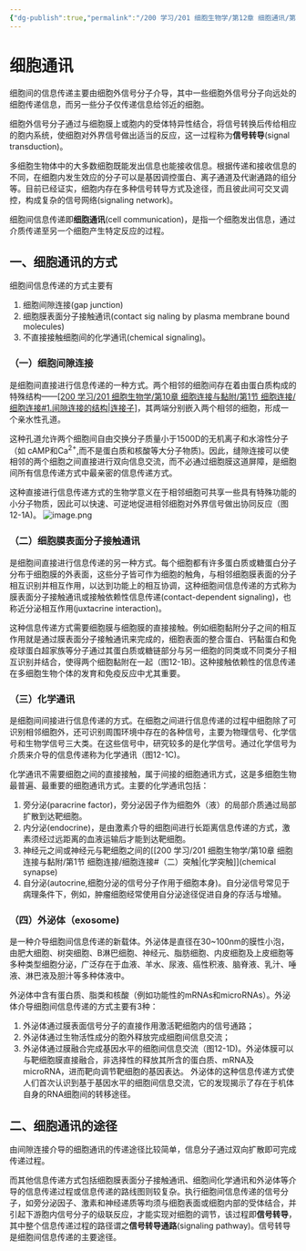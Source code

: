 ```yaml
---
{"dg-publish":true,"permalink":"/200 学习/201 细胞生物学/第12章 细胞通讯/第1节 细胞通讯/细胞通讯/","title":"细胞通讯","created":"2024-01-25T18:45:03.000+08:00","updated":"2024-01-28T15:29:23.218+08:00"}
---
```


# 细胞通讯
细胞间的信息传递主要由细胞外信号分子介导，其中一些细胞外信号分子向远处的细胞传递信息，而另一些分子仅传递信息给邻近的细胞。

细胞外信号分子通过与细胞膜上或胞内的受体特异性结合，将信号转换后传给相应的胞内系统，使细胞对外界信号做出适当的反应，这一过程称为**信号转导**(signal transduction)。

多细胞生物体中的大多数细胞既能发出信息也能接收信息。根据传递和接收信息的不同，在细胞内发生效应的分子可以是基因调控蛋白、离子通道及代谢通路的组分等。目前已经证实，细胞内存在多种信号转导方式及途径，而且彼此间可交叉调控，构成复杂的信号网络(signaling network)。

细胞间信息传递即**细胞通讯**(cell communication)，是指一个细胞发出信息，通过介质传递至另一个细胞产生特定反应的过程。
## 一、细胞通讯的方式
细胞间信息传递的方式主要有
1. 细胞间隙连接(gap junction)
2. 细胞膜表面分子接触通讯(contact sig naling by plasma membrane bound molecules)
3. 不直接接触细胞间的化学通讯(chemical signaling)。
### （一）细胞间隙连接
是细胞间直接进行信息传递的一种方式。两个相邻的细胞间存在着由蛋白质构成的特殊结构——[[200 学习/201 细胞生物学/第10章 细胞连接与黏附/第1节 细胞连接/细胞连接#1.间隙连接的结构\|连接子]](connexon)，其两端分别嵌入两个相邻的细胞，形成一个亲水性孔道。

这种孔道允许两个细胞间自由交换分子质量小于1500D的无机离子和水溶性分子（如 cAMP和Ca<sup>2+</sup>,而不是蛋白质和核酸等大分子物质)。因此，缝隙连接可以使相邻的两个细胞之间直接进行双向信息交流，而不必通过细胞膜这道屏障，是细胞间所有信息传递方式中最亲密的信息传递方式。

这种直接进行信息传递方式的生物学意义在于相邻细胞可共享一些具有特殊功能的小分子物质，因此可以快速、可逆地促进相邻细胞对外界信号做出协同反应（图12-1A)。 
![image.png](https://cdn.jsdelivr.net/gh/Dolan-Lance/Image-Jiang/202401231423425.jpg)
### （二）细胞膜表面分子接触通讯
是细胞间直接进行信息传递的另一种方式。每个细胞都有许多蛋白质或糖蛋白分子分布于细胞膜的外表面，这些分子皆可作为细胞的触角，与相邻细胞膜表面的分子相互识别并相互作用，以达到功能上的相互协调，这种细胞间信息传递的方式称为膜表面分子接触通讯或接触依赖性信息传递(contact-dependent signaling)，也称近分泌相互作用(juxtacrine interaction)。

这种信息传递方式需要细胞膜与细胞膜的直接接触。例如细胞黏附分子之间的相互作用就是通过膜表面分子接触通讯来完成的，细胞表面的整合蛋白、钙黏蛋白和免疫球蛋白超家族等分子通过其蛋白质或糖链部分与另一细胞的同类或不同类分子相互识别并结合，使得两个细胞黏附在一起（图12-1B)。这种接触依赖性的信息传递在多细胞生物个体的发育和免疫反应中尤其重要。 
### （三）化学通讯
是细胞间间接进行信息传递的方式。在细胞之间进行信息传递的过程中细胞除了可识别相邻细胞外，还可识别周围环境中存在的各种信号，主要为物理信号、化学信号和生物学信号三大类。在这些信号中，研究较多的是化学信号。通过化学信号为介质来介导的信息传递称为化学通讯（图12-1C)。

化学通讯不需要细胞之间的直接接触，属于间接的细胞通讯方式，这是多细胞生物最普遍、最重要的细胞通讯方式。主要的化学通讯包括：
1. 旁分泌(paracrine factor)，旁分泌因子作为细胞外（液）的局部介质通过局部扩散到达靶细胞。
2. 内分泌(endocrine)，是由激素介导的细胞间进行长距离信息传递的方式，激素须经过远距离的血液运输后才能到达靶细胞。
3. 神经元之间或神经元与靶细胞之间的[[200 学习/201 细胞生物学/第10章 细胞连接与黏附/第1节 细胞连接/细胞连接#（二）突触\|化学突触]](chemical synapse)
4. 自分泌(autocrine,细胞分泌的信号分子作用于细胞本身)。自分泌信号常见于病理条件下，例如，肿瘤细胞经常使用自分泌途径促进自身的存活与增殖。 
### （四）外泌体（exosome)
是一种介导细胞间信息传递的新载体。外泌体是直径在30~100nm的膜性小泡，由肥大细胞、树突细胞、B淋巴细胞、神经元、脂肪细胞、内皮细胞及上皮细胞等多种类型细胞分泌，广泛存在于血液、羊水、尿液、癌性积液、脑脊液、乳汁、唾液、淋巴液及胆汁等多种体液中。

外泌体中含有蛋白质、脂类和核酸（例如功能性的mRNAs和microRNAs）。外泌体介导细胞间信息传递的方式主要有3种：
1. 外泌体通过膜表面信号分子的直接作用激活靶细胞内的信号通路；
2. 外泌体通过生物活性成分的胞外释放完成细胞间信息交流；
3. 外泌体通过膜融合完成基因水平的细胞间信息交流（图12-1D)。外泌体膜可以与靶细胞膜直接融合，非选择性的释放其所含的蛋白质、mRNA及microRNA，进而靶向调节靶细胞的基因表达。
外泌体的这种信息传递方式使人们首次认识到基于基因水平的细胞间信息交流，它的发现揭示了存在于机体自身的RNA细胞间的转移途径。
## 二、细胞通讯的途径
由间隙连接介导的细胞通讯的传递途径比较简单，信息分子通过双向扩散即可完成传递过程。

而其他信息传递方式包括细胞膜表面分子接触通讯、细胞间化学通讯和外泌体等介导的信息传递过程或信息传递的路线图则较复杂。执行细胞间信息传递的信号分子，如旁分泌因子、激素和神经递质等均须与细胞表面或细胞内部的受体结合，并引起下游胞内信号分子的级联反应，才能实现对细胞的调节，该过程即**信号转导**，其中整个信息传递过程的路径谓之**信号转导通路**(signaling pathway)。信号转导是细胞间信息传递的主要途径。
